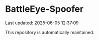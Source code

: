 # BattleEye-Spoofer

Last updated: 2025-06-05 12:37:09

This repository is automatically maintained.
